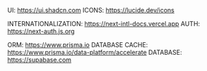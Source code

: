 UI: https://ui.shadcn.com
ICONS: https://lucide.dev/icons

INTERNATIONALIZATION: https://next-intl-docs.vercel.app
AUTH: https://next-auth.js.org

ORM: https://www.prisma.io
DATABASE CACHE: https://www.prisma.io/data-platform/accelerate
DATABASE: https://supabase.com
